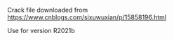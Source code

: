 Crack file downloaded from https://www.cnblogs.com/sixuwuxian/p/15858196.html

Use for version R2021b
